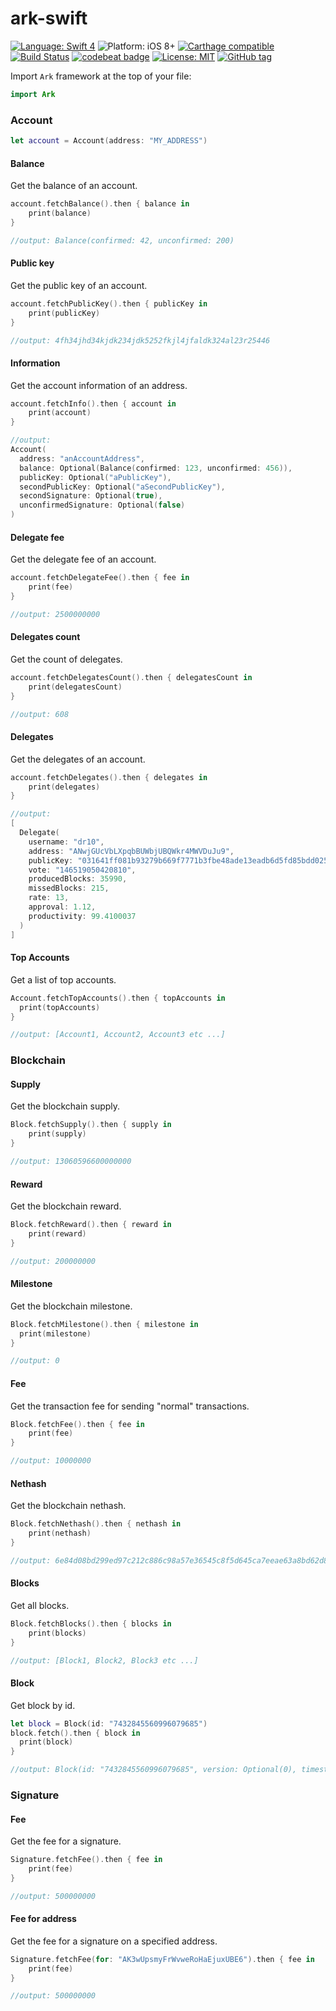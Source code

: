 # ark-swift

[![Language: Swift 4](https://img.shields.io/badge/language-swift%204-f48041.svg?style=flat)](https://developer.apple.com/swift)
![Platform: iOS 8+](https://img.shields.io/badge/platform-iOS-blue.svg?style=flat)
[![Carthage compatible](https://img.shields.io/badge/Carthage-compatible-4BC51D.svg?style=flat)](https://github.com/Carthage/Carthage)
[![Build Status](https://www.bitrise.io/app/9c254d1192dee0b6/status.svg?token=LJCBSpGJX4fHNdB4q1NTrQ)](https://www.bitrise.io/app/9c254d1192dee0b6)
[![codebeat badge](https://codebeat.co/badges/82517c1b-d4aa-4e8d-b8dc-fa8d9f6f49ce)](https://codebeat.co/projects/github-com-s4cha-ark-swift-master)
[![License: MIT](http://img.shields.io/badge/license-MIT-lightgrey.svg?style=flat)](https://github.com/s4cha/ark-swift/blob/master/LICENSE)
[![GitHub tag](https://img.shields.io/github/release/s4cha/ark-swift.svg)]()
<!-- [![CocoaPods compatible](https://img.shields.io/badge/Cocoapods-compatible-4BC51D.svg?style=flat)](https://cocoapods.org/pods/PUT_NAME_HERE) -->


Import `Ark` framework at the top of your file:
```swift
import Ark
```

### Account

```swift
let account = Account(address: "MY_ADDRESS")
```

#### Balance

Get the balance of an account.
```swift
account.fetchBalance().then { balance in
    print(balance)
}

//output: Balance(confirmed: 42, unconfirmed: 200)
```

#### Public key
Get the public key of an account.

```swift
account.fetchPublicKey().then { publicKey in
    print(publicKey)
}

//output: 4fh34jhd34kjdk234jdk5252fkjl4jfaldk324al23r25446
```

#### Information
Get the account information of an address.

```swift
account.fetchInfo().then { account in
    print(account)
}

//output:
Account(
  address: "anAccountAddress",
  balance: Optional(Balance(confirmed: 123, unconfirmed: 456)),
  publicKey: Optional("aPublicKey"),
  secondPublicKey: Optional("aSecondPublicKey"),
  secondSignature: Optional(true),
  unconfirmedSignature: Optional(false)
)
```

#### Delegate fee
Get the delegate fee of an account.

```swift
account.fetchDelegateFee().then { fee in
    print(fee)
}

//output: 2500000000
```

#### Delegates count
Get the count of delegates.

```swift
account.fetchDelegatesCount().then { delegatesCount in
    print(delegatesCount)
}

//output: 608
```

#### Delegates
Get the delegates of an account.

```swift
account.fetchDelegates().then { delegates in
    print(delegates)
}

//output:
[
  Delegate(
    username: "dr10",
    address: "ANwjGUcVbLXpqbBUWbjUBQWkr4MWVDuJu9",
    publicKey: "031641ff081b93279b669f7771b3fbe48ade13eadb6d5fd85bdd025655e349f008",
    vote: "146519050420810",
    producedBlocks: 35990,
    missedBlocks: 215,
    rate: 13,
    approval: 1.12,
    productivity: 99.4100037
  )
]
```

#### Top Accounts
Get a list of top accounts.
```swift
Account.fetchTopAccounts().then { topAccounts in
  print(topAccounts)
}

//output: [Account1, Account2, Account3 etc ...]
```

### Blockchain

#### Supply
Get the blockchain supply.

```swift
Block.fetchSupply().then { supply in
    print(supply)
}

//output: 13060596600000000
```

#### Reward
Get the blockchain reward.

```swift
Block.fetchReward().then { reward in
    print(reward)
}

//output: 200000000
```

#### Milestone
Get the blockchain milestone.

```swift
Block.fetchMilestone().then { milestone in
  print(milestone)
}

//output: 0
```

#### Fee
Get the transaction fee for sending "normal" transactions.

```swift
Block.fetchFee().then { fee in
    print(fee)
}

//output: 10000000
```

#### Nethash
Get the blockchain nethash.

```swift
Block.fetchNethash().then { nethash in
    print(nethash)
}

//output: 6e84d08bd299ed97c212c886c98a57e36545c8f5d645ca7eeae63a8bd62d8988
```

#### Blocks
Get all blocks.

```swift
Block.fetchBlocks().then { blocks in
    print(blocks)
}

//output: [Block1, Block2, Block3 etc ...]
```

#### Block
Get block by id.

```swift
let block = Block(id: "7432845560996079685")
block.fetch().then { block in
  print(block)
}

//output: Block(id: "7432845560996079685", version: Optional(0), timestamp: Optional(22825600), height: Optional(2816164), previousBlock: Optional("11152274710022062224"), numberOfTransactions: Optional(0), totalAmount: Optional(0), totalFee: Optional(0), reward: Optional(200000000), payloadLength: Optional(0), payloadHash: Optional("e3b0c44298fc1c149afbf4c8996fb92427ae41e4649b934ca495991b7852b855"), generatorPublicKey: Optional("0217ff1ec656f2354a899bde097bb3131a9730fe491bb87dedb96489120be9154f"), generatorId: Optional("AXzEMF7TC1aH3ax1Luxk6XdyKXDRxnBj4f"), blockSignature: Optional("3044022023505abfacb6538a0fd8db639dfb3078a34d601c3625533c92a629cb4dd7131c0220658d94e2834668430ee0be70f201820be7fe87574acf3d525f67c662acc7eb03"), confirmations: Optional(1), totalForged: Optional("200000000"))
```


### Signature

#### Fee
Get the fee for a signature.

```swift
Signature.fetchFee().then { fee in
    print(fee)
}

//output: 500000000
```

#### Fee for address
Get the fee for a signature on a specified address.

```swift
Signature.fetchFee(for: "AK3wUpsmyFrWvweRoHaEjuxUBE6").then { fee in
    print(fee)
}

//output: 500000000
```
